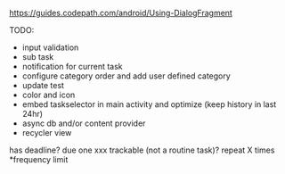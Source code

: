 https://guides.codepath.com/android/Using-DialogFragment

TODO:
- input validation
- sub task
- notification for current task
- configure category order and add user defined category
- update test
- color and icon
- embed taskselector in main activity and optimize (keep history in last 24hr)
- async db and/or content provider
- recycler view


has deadline?
due one xxx
trackable (not a routine task)?
repeat X times
*frequency limit